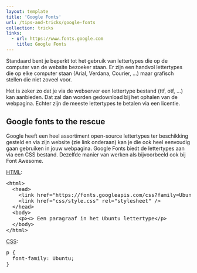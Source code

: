 ```yaml
---
layout: template
title: 'Google Fonts'
url: /tips-and-tricks/google-fonts
collection: tricks
links:
  - url: https://www.fonts.google.com
    title: Google Fonts
---
```

Standaard bent je beperkt tot het gebruik van lettertypes die op de computer van de website bezoeker staan. Er zijn een handvol lettertypes die op elke computer staan (Arial, Verdana, Courier, ...) maar grafisch stellen die niet zoveel voor.

Het is zeker zo dat je via de webserver een lettertype bestand (ttf, otf, ...) kan aanbieden. Dat zal dan worden gedownload bij het ophalen van de webpagina. Echter zijn de meeste lettertypes te betalen via een licentie.

## Google fonts to the rescue

Google heeft een heel assortiment open-source lettertypes ter beschikking gesteld en via zijn website (zie link onderaan) kan je die ook heel eenvoudig gaan gebruiken in jouw webpagina. Google Fonts biedt de lettertypes aan via een CSS bestand. Dezelfde manier van werken als bijvoorbeeld ook bij Font Awesome.

<u>HTML</u>:
<pre data-enlighter-theme="beyond" data-enlighter-language="html">
&lt;html&gt;
  &lt;head&gt;
    &lt;link href="https://fonts.googleapis.com/css?family=Ubuntu:300,400,500,700" rel="stylesheet" /&gt;
    &lt;link href="css/style.css" rel="stylesheet" /&gt;
  &lt;/head&gt;
  &lt;body&gt;
    &lt;p&gt;&lt;&gt; Een paragraaf in het Ubuntu lettertype&lt;/p&gt;    
  &lt;/body&gt;
&lt;/html&gt;
</pre>

<u>CSS</u>:
<pre data-enlighter-theme="beyond" data-enlighter-language="css">
p {
  font-family: Ubuntu;
}
</pre>